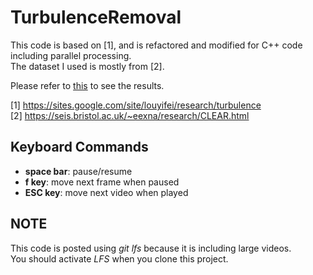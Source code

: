 # TurbulenceRemoval

  This code is based on [1], and is refactored and modified for C++ code including parallel processing.  
  The dataset I used is mostly from [2]. 
  
  Please refer to [this](http://emoy.kim/projects/turbulence_removal/) to see the results.
  
  
  [1] <https://sites.google.com/site/louyifei/research/turbulence>  
  [2] <https://seis.bristol.ac.uk/~eexna/research/CLEAR.html>
    


## Keyboard Commands
  * **space bar**: pause/resume
  * **f key**: move next frame when paused
  * **ESC key**: move next video when played
  
    
## NOTE
  This code is posted using *git lfs* because it is including large videos.  
  You should activate *LFS* when you clone this project.
